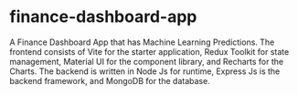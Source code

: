 # finance-dashboard-app

A Finance Dashboard App that has Machine Learning Predictions. The frontend consists of Vite for the starter application, Redux Toolkit for state management, Material UI for the component library, and Recharts for the Charts. The backend is written in Node Js for runtime, Express Js is the backend framework, and MongoDB for the database.